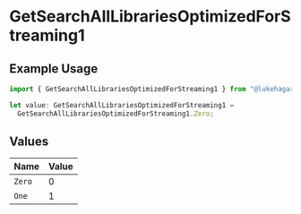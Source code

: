 # GetSearchAllLibrariesOptimizedForStreaming1

## Example Usage

```typescript
import { GetSearchAllLibrariesOptimizedForStreaming1 } from "@lukehagar/plexjs/sdk/models/operations";

let value: GetSearchAllLibrariesOptimizedForStreaming1 =
  GetSearchAllLibrariesOptimizedForStreaming1.Zero;
```

## Values

| Name   | Value  |
| ------ | ------ |
| `Zero` | 0      |
| `One`  | 1      |